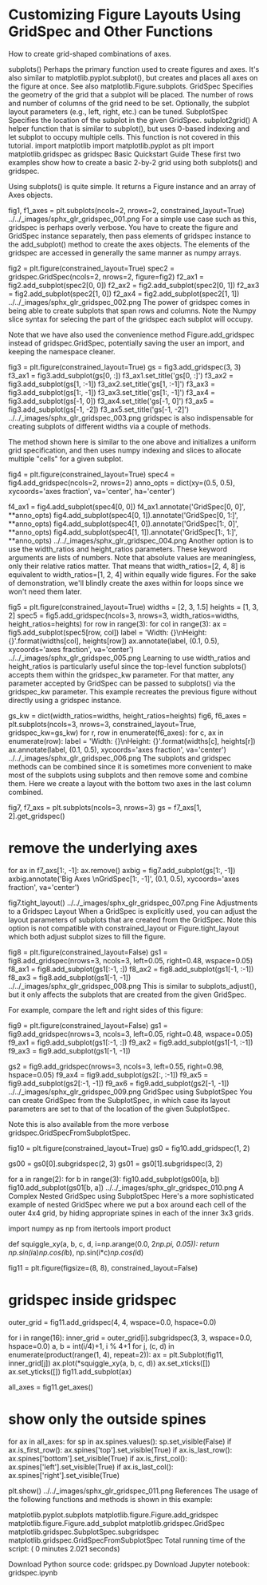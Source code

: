 # Customizing Figure Layouts Using GridSpec and Other Functions

How to create grid-shaped combinations of axes.

subplots()
Perhaps the primary function used to create figures and axes. It's also similar to matplotlib.pyplot.subplot(), but creates and places all axes on the figure at once. See also matplotlib.Figure.subplots.
GridSpec
Specifies the geometry of the grid that a subplot will be placed. The number of rows and number of columns of the grid need to be set. Optionally, the subplot layout parameters (e.g., left, right, etc.) can be tuned.
SubplotSpec
Specifies the location of the subplot in the given GridSpec.
subplot2grid()
A helper function that is similar to subplot(), but uses 0-based indexing and let subplot to occupy multiple cells. This function is not covered in this tutorial.
import matplotlib
import matplotlib.pyplot as plt
import matplotlib.gridspec as gridspec
Basic Quickstart Guide
These first two examples show how to create a basic 2-by-2 grid using both subplots() and gridspec.

Using subplots() is quite simple. It returns a Figure instance and an array of Axes objects.

fig1, f1_axes = plt.subplots(ncols=2, nrows=2, constrained_layout=True)
../../_images/sphx_glr_gridspec_001.png
For a simple use case such as this, gridspec is perhaps overly verbose. You have to create the figure and GridSpec instance separately, then pass elements of gridspec instance to the add_subplot() method to create the axes objects. The elements of the gridspec are accessed in generally the same manner as numpy arrays.

fig2 = plt.figure(constrained_layout=True)
spec2 = gridspec.GridSpec(ncols=2, nrows=2, figure=fig2)
f2_ax1 = fig2.add_subplot(spec2[0, 0])
f2_ax2 = fig2.add_subplot(spec2[0, 1])
f2_ax3 = fig2.add_subplot(spec2[1, 0])
f2_ax4 = fig2.add_subplot(spec2[1, 1])
../../_images/sphx_glr_gridspec_002.png
The power of gridspec comes in being able to create subplots that span rows and columns. Note the Numpy slice syntax for selecing the part of the gridspec each subplot will occupy.

Note that we have also used the convenience method Figure.add_gridspec instead of gridspec.GridSpec, potentially saving the user an import, and keeping the namespace cleaner.

fig3 = plt.figure(constrained_layout=True)
gs = fig3.add_gridspec(3, 3)
f3_ax1 = fig3.add_subplot(gs[0, :])
f3_ax1.set_title('gs[0, :]')
f3_ax2 = fig3.add_subplot(gs[1, :-1])
f3_ax2.set_title('gs[1, :-1]')
f3_ax3 = fig3.add_subplot(gs[1:, -1])
f3_ax3.set_title('gs[1:, -1]')
f3_ax4 = fig3.add_subplot(gs[-1, 0])
f3_ax4.set_title('gs[-1, 0]')
f3_ax5 = fig3.add_subplot(gs[-1, -2])
f3_ax5.set_title('gs[-1, -2]')
../../_images/sphx_glr_gridspec_003.png
gridspec is also indispensable for creating subplots of different widths via a couple of methods.

The method shown here is similar to the one above and initializes a uniform grid specification, and then uses numpy indexing and slices to allocate multiple "cells" for a given subplot.

fig4 = plt.figure(constrained_layout=True)
spec4 = fig4.add_gridspec(ncols=2, nrows=2)
anno_opts = dict(xy=(0.5, 0.5), xycoords='axes fraction',
                 va='center', ha='center')

f4_ax1 = fig4.add_subplot(spec4[0, 0])
f4_ax1.annotate('GridSpec[0, 0]', **anno_opts)
fig4.add_subplot(spec4[0, 1]).annotate('GridSpec[0, 1:]', **anno_opts)
fig4.add_subplot(spec4[1, 0]).annotate('GridSpec[1:, 0]', **anno_opts)
fig4.add_subplot(spec4[1, 1]).annotate('GridSpec[1:, 1:]', **anno_opts)
../../_images/sphx_glr_gridspec_004.png
Another option is to use the width_ratios and height_ratios parameters. These keyword arguments are lists of numbers. Note that absolute values are meaningless, only their relative ratios matter. That means that width_ratios=[2, 4, 8] is equivalent to width_ratios=[1, 2, 4] within equally wide figures. For the sake of demonstration, we'll blindly create the axes within for loops since we won't need them later.

fig5 = plt.figure(constrained_layout=True)
widths = [2, 3, 1.5]
heights = [1, 3, 2]
spec5 = fig5.add_gridspec(ncols=3, nrows=3, width_ratios=widths,
                          height_ratios=heights)
for row in range(3):
    for col in range(3):
        ax = fig5.add_subplot(spec5[row, col])
        label = 'Width: {}\nHeight: {}'.format(widths[col], heights[row])
        ax.annotate(label, (0.1, 0.5), xycoords='axes fraction', va='center')
../../_images/sphx_glr_gridspec_005.png
Learning to use width_ratios and height_ratios is particularly useful since the top-level function subplots() accepts them within the gridspec_kw parameter. For that matter, any parameter accepted by GridSpec can be passed to subplots() via the gridspec_kw parameter. This example recreates the previous figure without directly using a gridspec instance.

gs_kw = dict(width_ratios=widths, height_ratios=heights)
fig6, f6_axes = plt.subplots(ncols=3, nrows=3, constrained_layout=True,
        gridspec_kw=gs_kw)
for r, row in enumerate(f6_axes):
    for c, ax in enumerate(row):
        label = 'Width: {}\nHeight: {}'.format(widths[c], heights[r])
        ax.annotate(label, (0.1, 0.5), xycoords='axes fraction', va='center')
../../_images/sphx_glr_gridspec_006.png
The subplots and gridspec methods can be combined since it is sometimes more convenient to make most of the subplots using subplots and then remove some and combine them. Here we create a layout with the bottom two axes in the last column combined.

fig7, f7_axs = plt.subplots(ncols=3, nrows=3)
gs = f7_axs[1, 2].get_gridspec()
# remove the underlying axes
for ax in f7_axs[1:, -1]:
    ax.remove()
axbig = fig7.add_subplot(gs[1:, -1])
axbig.annotate('Big Axes \nGridSpec[1:, -1]', (0.1, 0.5),
               xycoords='axes fraction', va='center')

fig7.tight_layout()
../../_images/sphx_glr_gridspec_007.png
Fine Adjustments to a Gridspec Layout
When a GridSpec is explicitly used, you can adjust the layout parameters of subplots that are created from the GridSpec. Note this option is not compatible with constrained_layout or Figure.tight_layout which both adjust subplot sizes to fill the figure.

fig8 = plt.figure(constrained_layout=False)
gs1 = fig8.add_gridspec(nrows=3, ncols=3, left=0.05, right=0.48, wspace=0.05)
f8_ax1 = fig8.add_subplot(gs1[:-1, :])
f8_ax2 = fig8.add_subplot(gs1[-1, :-1])
f8_ax3 = fig8.add_subplot(gs1[-1, -1])
../../_images/sphx_glr_gridspec_008.png
This is similar to subplots_adjust(), but it only affects the subplots that are created from the given GridSpec.

For example, compare the left and right sides of this figure:

fig9 = plt.figure(constrained_layout=False)
gs1 = fig9.add_gridspec(nrows=3, ncols=3, left=0.05, right=0.48,
                        wspace=0.05)
f9_ax1 = fig9.add_subplot(gs1[:-1, :])
f9_ax2 = fig9.add_subplot(gs1[-1, :-1])
f9_ax3 = fig9.add_subplot(gs1[-1, -1])

gs2 = fig9.add_gridspec(nrows=3, ncols=3, left=0.55, right=0.98,
                        hspace=0.05)
f9_ax4 = fig9.add_subplot(gs2[:, :-1])
f9_ax5 = fig9.add_subplot(gs2[:-1, -1])
f9_ax6 = fig9.add_subplot(gs2[-1, -1])
../../_images/sphx_glr_gridspec_009.png
GridSpec using SubplotSpec
You can create GridSpec from the SubplotSpec, in which case its layout parameters are set to that of the location of the given SubplotSpec.

Note this is also available from the more verbose gridspec.GridSpecFromSubplotSpec.

fig10 = plt.figure(constrained_layout=True)
gs0 = fig10.add_gridspec(1, 2)

gs00 = gs0[0].subgridspec(2, 3)
gs01 = gs0[1].subgridspec(3, 2)

for a in range(2):
    for b in range(3):
        fig10.add_subplot(gs00[a, b])
        fig10.add_subplot(gs01[b, a])
../../_images/sphx_glr_gridspec_010.png
A Complex Nested GridSpec using SubplotSpec
Here's a more sophisticated example of nested GridSpec where we put a box around each cell of the outer 4x4 grid, by hiding appropriate spines in each of the inner 3x3 grids.

import numpy as np
from itertools import product


def squiggle_xy(a, b, c, d, i=np.arange(0.0, 2*np.pi, 0.05)):
    return np.sin(i*a)*np.cos(i*b), np.sin(i*c)*np.cos(i*d)


fig11 = plt.figure(figsize=(8, 8), constrained_layout=False)

# gridspec inside gridspec
outer_grid = fig11.add_gridspec(4, 4, wspace=0.0, hspace=0.0)

for i in range(16):
    inner_grid = outer_grid[i].subgridspec(3, 3, wspace=0.0, hspace=0.0)
    a, b = int(i/4)+1, i % 4+1
    for j, (c, d) in enumerate(product(range(1, 4), repeat=2)):
        ax = plt.Subplot(fig11, inner_grid[j])
        ax.plot(*squiggle_xy(a, b, c, d))
        ax.set_xticks([])
        ax.set_yticks([])
        fig11.add_subplot(ax)

all_axes = fig11.get_axes()

# show only the outside spines
for ax in all_axes:
    for sp in ax.spines.values():
        sp.set_visible(False)
    if ax.is_first_row():
        ax.spines['top'].set_visible(True)
    if ax.is_last_row():
        ax.spines['bottom'].set_visible(True)
    if ax.is_first_col():
        ax.spines['left'].set_visible(True)
    if ax.is_last_col():
        ax.spines['right'].set_visible(True)

plt.show()
../../_images/sphx_glr_gridspec_011.png
References
The usage of the following functions and methods is shown in this example:

matplotlib.pyplot.subplots
matplotlib.figure.Figure.add_gridspec
matplotlib.figure.Figure.add_subplot
matplotlib.gridspec.GridSpec
matplotlib.gridspec.SubplotSpec.subgridspec
matplotlib.gridspec.GridSpecFromSubplotSpec
Total running time of the script: ( 0 minutes 2.021 seconds)

Download Python source code: gridspec.py
Download Jupyter notebook: gridspec.ipynb